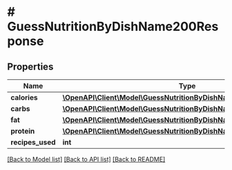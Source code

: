 # # GuessNutritionByDishName200Response

## Properties

Name | Type | Description | Notes
------------ | ------------- | ------------- | -------------
**calories** | [**\OpenAPI\Client\Model\GuessNutritionByDishName200ResponseCalories**](GuessNutritionByDishName200ResponseCalories.md) |  |
**carbs** | [**\OpenAPI\Client\Model\GuessNutritionByDishName200ResponseCalories**](GuessNutritionByDishName200ResponseCalories.md) |  |
**fat** | [**\OpenAPI\Client\Model\GuessNutritionByDishName200ResponseCalories**](GuessNutritionByDishName200ResponseCalories.md) |  |
**protein** | [**\OpenAPI\Client\Model\GuessNutritionByDishName200ResponseCalories**](GuessNutritionByDishName200ResponseCalories.md) |  |
**recipes_used** | **int** |  |

[[Back to Model list]](../../README.md#models) [[Back to API list]](../../README.md#endpoints) [[Back to README]](../../README.md)

